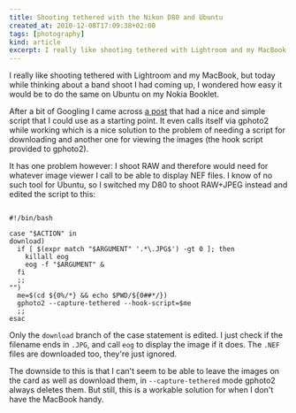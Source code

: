 ```yaml
---
title: Shooting tethered with the Nikon D80 and Ubuntu
created_at: 2010-12-08T17:09:38+02:00
tags: [photography]
kind: article
excerpt: I really like shooting tethered with Lightroom and my MacBook, but today while thinking about a band shoot I had coming up, I wondered how easy it would be to do the same on Ubuntu on my Nokia Booklet.
---
```


I really like shooting tethered with Lightroom and my MacBook, but today while
thinking about a band shoot I had coming up, I wondered how easy it would be
to do the same on Ubuntu on my Nokia Booklet.

After a bit of Googling I came across [a
post](http://rian76.blogspot.com/2009/09/tethering-from-your-nikon-to-your-linux.html)
that had a nice and simple script that I could use as a starting point. It
even calls itself via gphoto2 while working which is a nice solution to the
problem of needing a script for downloading and another one for viewing the
images (the hook script provided to gphoto2).

It has one problem however: I shoot RAW and therefore would need for whatever
image viewer I call to be able to display NEF files. I know of no such tool
for Ubuntu, so I switched my D80 to shoot RAW+JPEG instead and edited the
script to this:

<pre><code class="language-sh">
#!/bin/bash

case "$ACTION" in
download)
  if [ $(expr match "$ARGUMENT" '.*\.JPG$') -gt 0 ]; then
    killall eog
    eog -f "$ARGUMENT" &
  fi
  ;;
"")
  me=$(cd ${0%/*} && echo $PWD/${0##*/})
  gphoto2 --capture-tethered --hook-script=$me
  ;;
esac
</code></pre>

Only the `download` branch of the case statement is edited. I just check if
the filename ends in `.JPG`, and call `eog` to display the image if it does.
The `.NEF` files are downloaded too, they're just ignored.

The downside to this is that I can't seem to be able to leave the images on
the card as well as download them, in `--capture-tethered` mode gphoto2 always
deletes them. But still, this is a workable solution for when I don't have the
MacBook handy.

